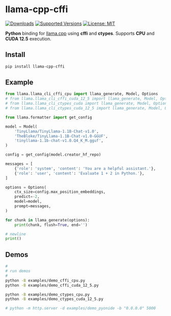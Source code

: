 # llama-cpp-cffi

<!--
[![Build][build-image]]()
[![Status][status-image]][pypi-project-url]
[![Stable Version][stable-ver-image]][pypi-project-url]
[![Coverage][coverage-image]]()
[![Python][python-ver-image]][pypi-project-url]
[![License][mit-image]][mit-url]
-->
[![Downloads](https://img.shields.io/pypi/dm/llama-cpp-cffi)](https://pypistats.org/packages/llama-cpp-cffi)
[![Supported Versions](https://img.shields.io/pypi/pyversions/llama-cpp-cffi)](https://pypi.org/project/llama-cpp-cffi)
[![License: MIT](https://img.shields.io/badge/license-MIT-blue.svg)](https://opensource.org/licenses/MIT)

**Python** binding for [llama.cpp](https://github.com/ggerganov/llama.cpp) using **cffi** and **ctypes**. Supports **CPU** and **CUDA 12.5** execution.

## Install

```bash
pip install llama-cpp-cffi
```

## Example

```python
from llama.llama_cli_cffi_cpu import llama_generate, Model, Options
# from llama.llama_cli_cffi_cuda_12_5 import llama_generate, Model, Options
# from llama.llama_cli_ctypes_cuda import llama_generate, Model, Options
# from llama.llama_cli_ctypes_cuda_12_5 import llama_generate, Model, Options

from llama.formatter import get_config

model = Model(
    'TinyLlama/TinyLlama-1.1B-Chat-v1.0',
    'TheBloke/TinyLlama-1.1B-Chat-v1.0-GGUF',
    'tinyllama-1.1b-chat-v1.0.Q4_K_M.gguf',
)

config = get_config(model.creator_hf_repo)

messages = [
    {'role': 'system', 'content': 'You are a helpful assistant.'},
    {'role': 'user', 'content': 'Evaluate 1 + 2 in Python.'},
]

options = Options(
    ctx_size=config.max_position_embeddings,
    predict=-2,
    model=model,
    prompt=messages,
)

for chunk in llama_generate(options):
    print(chunk, flush=True, end='')

# newline
print()
```

## Demos

```BASH
#
# run demos
#
python -B examples/demo_cffi_cpu.py
python -B examples/demo_cffi_cuda_12_5.py

python -B examples/demo_ctypes_cpu.py
python -B examples/demo_ctypes_cuda_12_5.py

# python -m http.server -d examples/demo_pyonide -b "0.0.0.0" 5000
```
